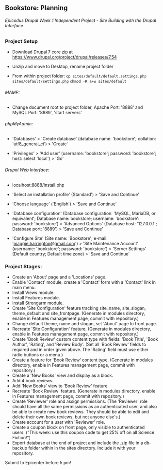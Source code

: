 ## Bookstore: Planning
###### Epicodus Drupal Week 1 Independent Project - Site Building with the Drupal Interface

### Project Setup

* Download Drupal 7 core zip at https://www.drupal.org/project/drupal/releases/7.54

* Unzip and move to Desktop, rename project folder

* From within project folder:
`cp sites/default/default.settings.php sites/default/settings.php`
`chmod -R a+w sites/default`

###### MAMP:

* Change document root to project folder, Apache Port: '8888' and MySQL Port: '8889', 'start servers'

###### phpMyAdmin:

* 'Databases' > 'Create database' (database name: 'bookstore'; collation: 'utf8_general_ci') > 'Create'

* 'Privileges' > 'Add user' (username: 'bookstore'; password: 'bookstore'; host: select 'local') > 'Go'

###### Drupal Web Interface:

* localhost:8888/install.php

* 'Select an installation profile' (Standard') > 'Save and Continue'

* 'Choose language' ('English') > 'Save and Continue'

* 'Database configuration' (Database configuration: 'MySQL, MariaDB, or equivalent'; Database name: bookstore; username: 'bookstore': password: 'bookstore') > 'Advanced Options' (Database host: '127.0.0.1'; Database port: '8889') > 'Save and Continue'

* 'Configure Site' (Site name: 'Bookstore'; e-mail: 'maggie.harrington@gmail.com') > 'Site Maintenance Account' (username: 'bookstore'; password: 'bookstore') > 'Server Settings' (Default country; Default time zone) > 'Save and Continue'


### Project Stages:
* Create an 'About' page and a 'Locations' page.
* Enable 'Contact' module, create a 'Contact' form with a 'Contact' link in main menu.
* Install Views module.
* Install Features module.
* Install Strongarm module.
* Create 'Site Configuration' feature tracking site_name, site_slogan, theme_default and site_frontpage.
    (Generate in modules directory, enable in Features management page, commit with repository.)
* Change default theme, name and slogan, set 'About' page to front page.
* Recreate 'Site Configuration' feature.
    (Generate in modules directory, enable in Features management page, commit with repository.)
* Create 'Book Review' custom content type with fields: 'Book Title', 'Book Author', 'Rating', and 'Review Body'.
    (Set all 'Book Review' fields to required and in order given above. The 'Rating' field must use either radio buttons or a menu.)
* Create a feature for 'Book Review' content type.
    (Generate in modules directory, enable in Features management page, commit with repository.)
* Create a 'New Books' view and display as a block.
* Add 4 book reviews.
* Add 'New Books' view to 'Book Review' feature.
* Recreate 'Book Review' feature.
    (Generate in modules directory, enable in Features management page, commit with repository.)
* Create 'Reviewer' role and assign permissions.
    (The 'Reviewer' role should have all the same permissions as an authenticated user, and also be able to create new book reviews. They should be able to edit and delete their own book reviews, but not anyone else's.)
* Create account for a user with 'Reviewer' role.
* Create a coupon block on front page, only visible to authenticated users.
    ("This week: use this coupon code to get 25% off on all Science Fiction!")
* Export database at the end of project and include the .zip file in a db-backup folder within in the sites directory. Include it with your repository.

Submit to Epicenter before 5 pm!
